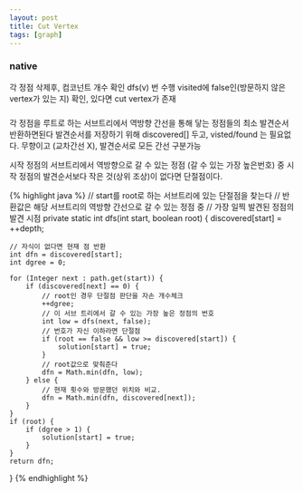 ```yaml
---
layout: post
title: Cut Vertex
tags: [graph]
---
```


### native
각 정점 삭제후, 컴코넌트 개수 확인 dfs(v) 번 수행
visited에 false인(방문하지 않은 vertex가 있는 지) 확인, 있다면 cut vertex가 존재


### 

각 정점을 루트로 하는 서브트리에서 역방향 간선을 통해 닿는 정점들의 최소 발견순서 반환하면된다
발견순서를 저장하기 위해 discovered[] 두고, visted/found 는 필요없다.
무향이고 (교차간선 X), 발견순서로 모든 간선 구분가능

시작 정점의 서브트리에서 역방향으로 갈 수 있는 정점 (갈 수 있는 가장 높은번호) 중 시작 정점의 발견순서보다 작은 것(상위 조상)이 없다면 단절점이다.


{% highlight java %}
// start를 root로 하는 서브트리에 있는 단절점을 찾는다
// 반환값은 해당 서브트리의 역방향 간선으로 갈 수 있는 정점 중
// 가장 일찍 발견된 정점의 발견 시점
private static int dfs(int start, boolean root) {
    discovered[start] = ++depth;

    // 자식이 없다면 현재 점 반환
    int dfn = discovered[start];
    int dgree = 0;

    for (Integer next : path.get(start)) {
        if (discovered[next] == 0) {
            // root인 경우 단절점 판단을 자손 개수체크
            ++dgree;
            // 이 서브 트리에서 갈 수 있는 가장 높은 정점의 번호
            int low = dfs(next, false);
            // 번호가 자신 이하라면 단절점
            if (root == false && low >= discovered[start]) {
                solution[start] = true;
            }
            // root값으로 맞춰준다
            dfn = Math.min(dfn, low);
        } else {
            // 현재 횟수와 방문했던 위치와 비교.
            dfn = Math.min(dfn, discovered[next]);
        }
    }
    if (root) {
        if (dgree > 1) {
            solution[start] = true;
        }
    }
    return dfn;
}
{% endhighlight %}

